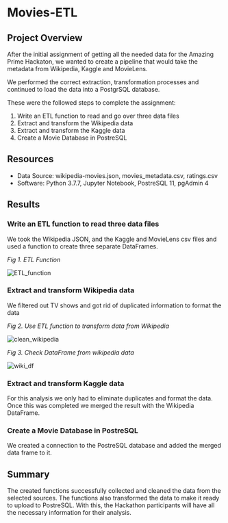 # Movies-ETL

## Project Overview

After the initial assignment of getting all the needed data for the Amazing Prime Hackaton, we wanted to create a pipeline that would take the metadata from Wikipedia, Kaggle and MovieLens.

We performed the correct extraction, transformation processes and continued to load the data into a PostgrSQL database. 

These were the followed steps to complete the assignment:
1. Write an ETL function to read and go over three data files
2. Extract and transform the Wikipedia  data
3. Extract and transform the Kaggle data
4. Create a Movie Database in PostreSQL

## Resources
- Data Source:  wikipedia-movies.json, movies_metadata.csv, ratings.csv
- Software: Python 3.7.7, Jupyter Notebook, PostreSQL 11, pgAdmin 4

## Results
### Write an ETL function to read three data files
We took the Wikipedia JSON, and the Kaggle and MovieLens csv files and used a function to create three separate DataFrames.

*Fig 1. ETL Function*

![ETL_function](https://user-images.githubusercontent.com/22451540/189238137-63637f10-dcb6-4dc3-9b8a-94c79634baa7.PNG)


### Extract and transform Wikipedia data
We filtered out TV shows and got rid of duplicated information to format the data

*Fig 2. Use ETL function to transform data from Wikipedia*

![clean_wikipedia](https://user-images.githubusercontent.com/22451540/189239957-4020024f-d7b4-41a4-b313-2615cb0ed449.PNG)

*Fig 3. Check DataFrame from wikipedia data*

![wiki_df](https://user-images.githubusercontent.com/22451540/189240795-d0449a7c-b426-4eff-befa-4b8dcf927f1a.PNG)


### Extract and transform Kaggle data
For this analysis we only had to eliminate duplicates and format the data. Once this was completed we merged the result with the Wikipedia DataFrame.

### Create a Movie Database in PostreSQL
We created a connection to the PostreSQL database and added the merged data frame to it.

## Summary
The created functions successfully collected and cleaned the data from the selected sources. The functions also transformed the data to make it ready to upload to PostreSQL. With this, the Hackathon participants will have all the necessary information for their analysis.
